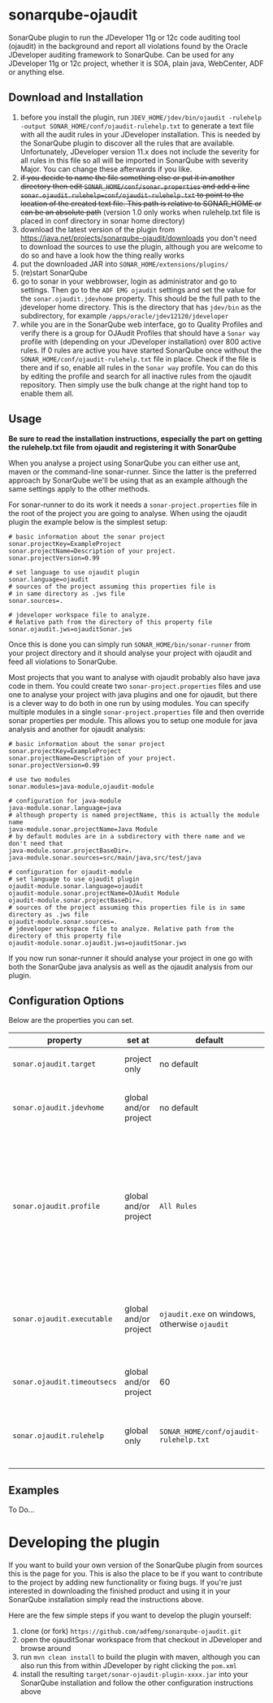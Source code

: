 # sonarqube-ojaudit
SonarQube plugin to run the JDeveloper 11g or 12c code auditing tool (ojaudit) in the background and report 
all violations found by the Oracle JDeveloper auditing framework to SonarQube. Can be used for any 
JDeveloper 11g or 12c project, whether it is SOA, plain java, WebCenter, ADF or anything else. 

## Download and Installation
1. before you install the plugin, run `JDEV_HOME/jdev/bin/ojaudit -rulehelp -output SONAR_HOME/conf/ojaudit-rulehelp.txt` to generate a text file with all the audit rules in your JDeveloper installation. This is needed by the SonarQube plugin to discover all the rules that are available. Unfortunately, JDeveloper version 11.x does not include the severity for all rules in this file so all will be imported in SonarQube with severity Major. You can change these afterwards if you like.
1. ~~if you decide to name the file something else or put it in another directory then edit `SONAR_HOME/conf/sonar.properties` and add a line `sonar.ojaudit.rulehelp=conf/ojaudit-rulehelp.txt` to point to the location of the created text file. This path is relative to SONAR_HOME or can be an absolute path~~ (version 1.0 only works when rulehelp.txt file is placed in conf directory in sonar home directory)
1. download the latest version of the plugin from https://java.net/projects/sonarqube-ojaudit/downloads 
  you don't need to download the sources to use the plugin, although you are welcome to do so and have a look how the thing really works
1. put the downloaded JAR into `SONAR_HOME/extensions/plugins/`
1. (re)start SonarQube
1. go to sonar in your webbrowser, login as administrator and go to settings. Then go to the `ADF EMG ojaudit` settings and set the value for the `sonar.ojaudit.jdevhome` property. This should be the full path to the jdeveloper home directory. This is the directory that has `jdev/bin` as the subdirectory, for example `/apps/oracle/jdev12120/jdeveloper`
1. while you are in the SonarQube web interface, go to Quality Profiles and verify there is a group for OJAudit Profiles that should have a `Sonar way` profile with (depending on your JDeveloper installation) over 800 active rules. If 0 rules are active you have started SonarQube once without the `SONAR_HOME/conf/ojaudit-rulehelp.txt` file in place. Check if the file is there and if so, enable all rules in the `Sonar way` profile. You can do this by editing the profile and search for all inactive rules from the ojaudit repository. Then simply use the bulk change at the right hand top to enable them all.

## Usage
**Be sure to read the installation instructions, especially the part on getting the rulehelp.txt file from ojaudit and registering it with SonarQube**

When you analyse a project using SonarQube you can either use ant, maven or the command-line sonar-runner. Since the latter is the preferred approach by SonarQube we'll be using that as an example although the same settings apply to the other methods.

For sonar-runner to do its work it needs a `sonar-project.properties` file in the root of the project you are going to analyse. When using the ojaudit plugin the example below is the simplest setup:
```
# basic information about the sonar project
sonar.projectKey=ExampleProject
sonar.projectName=Description of your project.
sonar.projectVersion=0.99

# set language to use ojaudit plugin
sonar.language=ojaudit
# sources of the project assuming this properties file is 
# in same directory as .jws file
sonar.sources=.

# jdeveloper workspace file to analyze.
# Relative path from the directory of this property file
sonar.ojaudit.jws=ojauditSonar.jws
```

Once this is done you can simply run `SONAR_HOME/bin/sonar-runner` from your project directory and it should analyse your project with ojaudit and feed all violations to SonarQube. 

Most projects that you want to analyse with ojaudit probably also have java code in them. You could create two `sonar-project.properties` files and use one to analyse your project with java plugins and one for ojaudit, but there is a clever way to do both in one run by using modules. You can specify multiple modules in a single `sonar-project.properties` file and then override sonar properties per module. This allows you to setup one module for java analysis and another for ojaudit analysis:
```
# basic information about the sonar project
sonar.projectKey=ExampleProject
sonar.projectName=Description of your project.
sonar.projectVersion=0.99

# use two modules
sonar.modules=java-module,ojaudit-module

# configuration for java-module
java-module.sonar.language=java
# although property is named projectName, this is actually the module name
java-module.sonar.projectName=Java Module
# by default modules are in a subdirectory with there name and we don't need that
java-module.sonar.projectBaseDir=.
java-module.sonar.sources=src/main/java,src/test/java

# configuration for ojaudit-module
# set language to use ojaudit plugin
ojaudit-module.sonar.language=ojaudit
ojaudit-module.sonar.projectName=OJAudit Module
ojaudit-module.sonar.projectBaseDir=.
# sources of the project assuming this properties file is in same directory as .jws file
ojaudit-module.sonar.sources=.
# jdeveloper workspace file to analyze. Relative path from the directory of this property file
ojaudit-module.sonar.ojaudit.jws=ojauditSonar.jws
```

If you now run sonar-runner it should analyse your project in one go with both the SonarQube java analysis as well as the ojaudit analysis from our plugin.

## Configuration Options
Below are the properties you can set.

property | set at | default | meaning
-------- | ------ | ------- | -------
`sonar.ojaudit.target` | project only | no default | Relative path to .jws or .jpr file from sonar project home
`sonar.ojaudit.jdevhome` | global and/or project | no default | absolute path to JDeveloper home directory (that has `jdev/bin` as subdirectory) 
`sonar.ojaudit.profile` | global and/or project  | `All Rules` | name of the JDeveloper audit profile to execute. Run `jdev/bin/ojaudit -profilehelp` to list available profiles. Can also be a path to an exported profile XML file. This path has to be absolute or relative to the sonar project home 
`sonar.ojaudit.executable` | global and/or project  | `ojaudit.exe` on windows, otherwise `ojaudit` | ojaudit executable within `JDEV_HOME/jdev/bin` directory. Is needed to force usage of the 64-bit version of ojdeploy
`sonar.ojaudit.timeoutsecs` | global and/or project | 60 | maximum number of seconds to wait for ojaudit to complete 
`sonar.ojaudit.rulehelp` | global only | `SONAR_HOME/conf/ojaudit-rulehelp.txt` | Path to the output of `ojaudit -rulehelp`. Can be relative to SONAR_HOME or an absolute path.

## Examples
To Do...

# Developing the plugin
If you want to build your own version of the SonarQube plugin from sources this is the page for you. This is also the place to be if you want to contribute to the project by adding new functionality or fixing bugs. If you're just interested in downloading the finished product and using it in your SonarQube installation simply read the instructions above.

Here are the few simple steps if you want to develop the plugin yourself:
1. clone (or fork) `https://github.com/adfemg/sonarqube-ojaudit.git`
1. open the ojauditSonar workspace from that checkout in JDeveloper and browse around
1. run `mvn clean install` to build the plugin with maven, although you can also run this from within JDeveloper by right clicking the `pom.xml`
1. install the resulting `target/sonar-ojaudit-plugin-xxxx.jar` into your SonarQube installation and follow the other configuration instructions above

